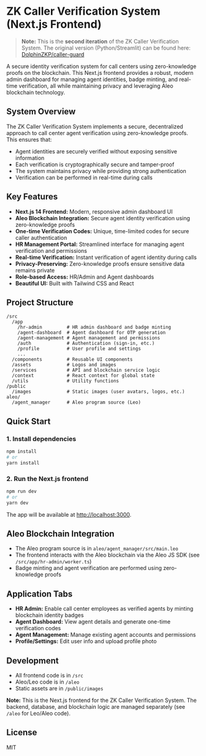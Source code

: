 # ZK Caller Verification System (Next.js Frontend)

> **Note:** This is the **second iteration** of the ZK Caller Verification System. The original version (Python/Streamlit) can be found here: [DolphinZKP/caller-guard](https://github.com/DolphinZKP/caller-guard)

A secure identity verification system for call centers using zero-knowledge proofs on the blockchain. This Next.js frontend provides a robust, modern admin dashboard for managing agent identities, badge minting, and real-time verification, all while maintaining privacy and leveraging Aleo blockchain technology.

## System Overview

The ZK Caller Verification System implements a secure, decentralized approach to call center agent verification using zero-knowledge proofs. This ensures that:

- Agent identities are securely verified without exposing sensitive information
- Each verification is cryptographically secure and tamper-proof
- The system maintains privacy while providing strong authentication
- Verification can be performed in real-time during calls

## Key Features

- **Next.js 14 Frontend:** Modern, responsive admin dashboard UI
- **Aleo Blockchain Integration:** Secure agent identity verification using zero-knowledge proofs
- **One-time Verification Codes:** Unique, time-limited codes for secure caller authentication
- **HR Management Portal:** Streamlined interface for managing agent verification and permissions
- **Real-time Verification:** Instant verification of agent identity during calls
- **Privacy-Preserving:** Zero-knowledge proofs ensure sensitive data remains private
- **Role-based Access:** HR/Admin and Agent dashboards
- **Beautiful UI:** Built with Tailwind CSS and React

## Project Structure

```
/src
  /app
    /hr-admin         # HR admin dashboard and badge minting
    /agent-dashboard  # Agent dashboard for OTP generation
    /agent-management # Agent management and permissions
    /auth             # Authentication (sign-in, etc.)
    /profile          # User profile and settings
    ...
  /components         # Reusable UI components
  /assets             # Logos and images
  /services           # API and blockchain service logic
  /context            # React context for global state
  /utils              # Utility functions
/public
  /images             # Static images (user avatars, logos, etc.)
aleo/
  /agent_manager      # Aleo program source (Leo)
```

## Quick Start

### 1. Install dependencies

```sh
npm install
# or
yarn install
```

### 2. Run the Next.js frontend

```sh
npm run dev
# or
yarn dev
```

The app will be available at [http://localhost:3000](http://localhost:3000).

## Aleo Blockchain Integration

- The Aleo program source is in `aleo/agent_manager/src/main.leo`
- The frontend interacts with the Aleo blockchain via the Aleo JS SDK (see `/src/app/hr-admin/worker.ts`)
- Badge minting and agent verification are performed using zero-knowledge proofs

## Application Tabs

- **HR Admin:** Enable call center employees as verified agents by minting blockchain identity badges
- **Agent Dashboard:** View agent details and generate one-time verification codes
- **Agent Management:** Manage existing agent accounts and permissions
- **Profile/Settings:** Edit user info and upload profile photo

## Development

- All frontend code is in `/src`
- Aleo/Leo code is in `/aleo`
- Static assets are in `/public/images`

**Note:** This is the Next.js frontend for the ZK Caller Verification System. The backend, database, and blockchain logic are managed separately (see `/aleo` for Leo/Aleo code).

## License

MIT
